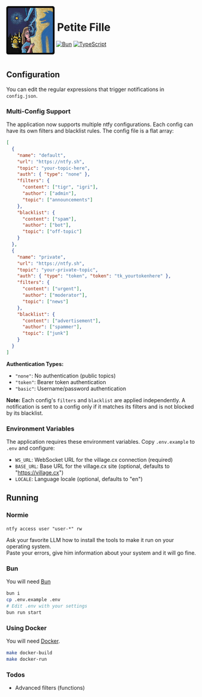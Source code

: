 <img align="left" width="128" height="128" src="./icon.webp" alt="" />

# ​ Petite Fille

​ [![Bun](https://img.shields.io/badge/Bun-000?style=solid&logo=bun&logoColor=fff)](https://bun.sh/) [![TypeScript](https://img.shields.io/badge/Typescript-%23007ACC.svg?style=solid&logo=typescript&logoColor=fff)](https://www.typescriptlang.org)

<br>

## Configuration

You can edit the regular expressions that trigger notifications in `config.json`.

### Multi-Config Support

The application now supports multiple ntfy configurations. Each config can have its own filters and blacklist rules. The config file is a flat array:

```json
[
  {
    "name": "default",
    "url": "https://ntfy.sh",
    "topic": "your-topic-here",
    "auth": { "type": "none" },
    "filters": {
      "content": ["tigr", "igri"],
      "author": ["admin"],
      "topic": ["announcements"]
    },
    "blacklist": {
      "content": ["spam"],
      "author": ["bot"],
      "topic": ["off-topic"]
    }
  },
  {
    "name": "private",
    "url": "https://ntfy.sh",
    "topic": "your-private-topic",
    "auth": { "type": "token", "token": "tk_yourtokenhere" },
    "filters": {
      "content": ["urgent"],
      "author": ["moderator"],
      "topic": ["news"]
    },
    "blacklist": {
      "content": ["advertisement"],
      "author": ["spammer"],
      "topic": ["junk"]
    }
  }
]
```

**Authentication Types:**
- `"none"`: No authentication (public topics)
- `"token"`: Bearer token authentication
- `"basic"`: Username/password authentication

**Note:** Each config's `filters` and `blacklist` are applied independently. A notification is sent to a config only if it matches its filters and is not blocked by its blacklist.

### Environment Variables

The application requires these environment variables. Copy `.env.example` to `.env` and configure:

- `WS_URL`: WebSocket URL for the village.cx connection (required)
- `BASE_URL`: Base URL for the village.cx site (optional, defaults to "https://village.cx")
- `LOCALE`: Language locale (optional, defaults to "en")

## Running

### Normie

`ntfy access user "user-*" rw`

Ask your favorite LLM how to install the tools to make it run on your operating system.  
Paste your errors, give him information about your system and it will go fine.

### Bun
You will need [Bun](https://bun.sh/)
```bash
bun i
cp .env.example .env
# Edit .env with your settings
bun run start
```

### Using Docker
You will need [Docker](https://docker.com/).
```bash
make docker-build
make docker-run
```

### Todos

- Advanced filters (functions)